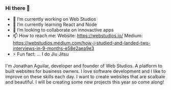 ### Hi there 👋

- 🔭 I’m currently working on Web Studios
- 🌱 I’m currently learning React and Node
- 👯 I’m looking to collaborate on innovactive apps
- 📫 How to reach me: 
     Website: https://webstudios.io/ 
     Medium: https://webstudios.medium.com/how-i-studied-and-landed-two-interviews-in-9-months-e58e2aea9e3 
- ⚡ Fun fact: ... I do Jiu Jitsu

I'm Jonathan Aguilar, developer and founder of Web Studios. A platform to built websites for business owners. I love software development and I like to improve on these skills each day. I want to create websites that are scalbale and beautiful. I will be creating some new projects this year so come along! 




